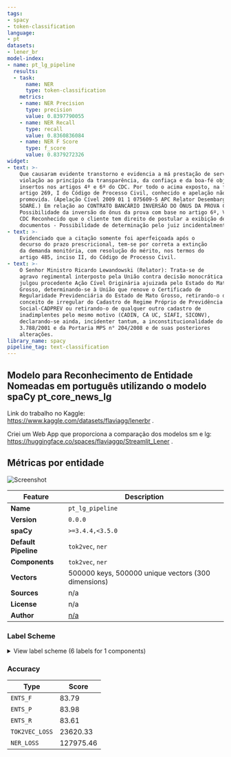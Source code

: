 ```yaml
---
tags:
- spacy
- token-classification
language:
- pt
datasets:
- lener_br
model-index:
- name: pt_lg_pipeline
  results:
  - task:
      name: NER
      type: token-classification
    metrics:
    - name: NER Precision
      type: precision
      value: 0.8397790055
    - name: NER Recall
      type: recall
      value: 0.8360836084
    - name: NER F Score
      type: f_score
      value: 0.8379272326
widget:
- text: >-
    Que causaram evidente transtorno e evidencia a má prestação de serviço, com
    violação ao princípio da transparência, da confiaça e da boa-fé objetiva
    insertos nos artigos 4º e 6º do CDC. Por todo o acima exposto, na forma do
    artigo 269, I do Código de Processo Civil, conhecido e apelação não
    promovida. (Apelação Cível 2009 01 1 075609-5 APC Relator Desembargador JAIR
    SOARE.) Em relação ao CONTRATO BANCÁRIO INVERSÃO DO ÔNUS DA PROVA CDC
    Possibilidade da inversão do ônus da prova com base no artigo 6º, VIII, do
    CDC Reconhecido que o cliente tem direito de postular a exibição de
    documentos - Possibilidade de determinação pelo juiz incidentalmente.
- text: >-
    Evidenciado que a citação somente foi aperfeiçoada após o
    decurso do prazo prescricional, tem-se por correta a extinção
    da demanda monitória, com resolução do mérito, nos termos do
    artigo 485, inciso II, do Código de Processo Civil.
- text: >-
    O Senhor Ministro Ricardo Lewandowski (Relator): Trata-se de
    agravo regimental interposto pela União contra decisão monocrática que
    julgou procedente Ação Cível Originária ajuizada pelo Estado do Mato
    Grosso, determinando-se à União que renove o Certificado de
    Regularidade Previdenciária do Estado de Mato Grosso, retirando-o do
    conceito de irregular do Cadastro de Regime Próprio de Previdência
    Social-CADPREV ou retirando-o de qualquer outro cadastro de
    inadimplentes pelo mesmo motivo (CADIN, CA UC, SIAFI, SICONV),
    declarando-se ainda, incidenter tantum, a inconstitucionalidade do Decreto
    3.788/2001 e da Portaria MPS n° 204/2008 e de suas posteriores
    alterações.
library_name: spacy
pipeline_tag: text-classification
---
```


## Modelo para Reconhecimento de Entidade Nomeadas em português utilizando o modelo spaCy pt_core_news_lg

Link do trabalho no Kaggle: https://www.kaggle.com/datasets/flaviagg/lenerbr .

Criei um Web App que proporciona a comparação dos modelos sm e lg: https://huggingface.co/spaces/flaviaggp/Streamlit_Lener .

## Métricas por entidade

![Screenshot](scorer_lg.png)

| Feature | Description |
| --- | --- |
| **Name** | `pt_lg_pipeline` |
| **Version** | `0.0.0` |
| **spaCy** | `>=3.4.4,<3.5.0` |
| **Default Pipeline** | `tok2vec`, `ner` |
| **Components** | `tok2vec`, `ner` |
| **Vectors** | 500000 keys, 500000 unique vectors (300 dimensions) |
| **Sources** | n/a |
| **License** | n/a |
| **Author** | [n/a]() |

### Label Scheme

<details>

<summary>View label scheme (6 labels for 1 components)</summary>

| Component | Labels |
| --- | --- |
| **`ner`** | `JURISPRUDENCIA`, `LEGISLACAO`, `LOCAL`, `ORGANIZACAO`, `PESSOA`, `TEMPO` |

</details>

### Accuracy

| Type | Score |
| --- | --- |
| `ENTS_F` | 83.79 |
| `ENTS_P` | 83.98 |
| `ENTS_R` | 83.61 |
| `TOK2VEC_LOSS` | 23620.33 |
| `NER_LOSS` | 127975.46 |